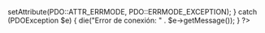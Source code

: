 <?php
$host = 'localhost';
$db = 'c2651511_distri';
$user = 'c2651511_distri';
$pass = 'marowe35LO';

try {
    $pdo = new PDO("mysql:host=$host;dbname=$db;charset=utf8mb4", $user, $pass);
    $pdo->setAttribute(PDO::ATTR_ERRMODE, PDO::ERRMODE_EXCEPTION);
} catch (PDOException $e) {
    die("Error de conexión: " . $e->getMessage());
}
?> 



